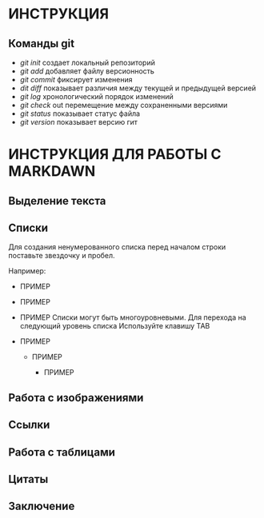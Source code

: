 # ИНСТРУКЦИЯ

## Команды git

 * *git init* создает локальный репозиторий
 * *git add* добавляет файлу версионность
 * *git commit* фиксирует изменения
 * *dit diff* показывает различия между текущей и предыдущей версией
 * *git log* хронологический порядок изменений
 * *git check* out перемещение между сохраненными версиями
 * *git status* показывает статус файла
 * *git version* показывает версию гит


# ИНСТРУКЦИЯ ДЛЯ РАБОТЫ С MARKDAWN

## Выделение текста 

## Списки 
Для создания ненумерованного списка перед началом строки поставьте звездочку и пробел. 

Например:
* ПРИМЕР
* ПРИМЕР
* ПРИМЕР
Списки могут быть многоуровневыми. Для перехода на следующий уровень списка Используйте клавишу TAB

* ПРИМЕР

    * ПРИМЕР

        * ПРИМЕР


## Работа с изображениями

## Ссылки

## Работа с таблицами

## Цитаты

## Заключение

